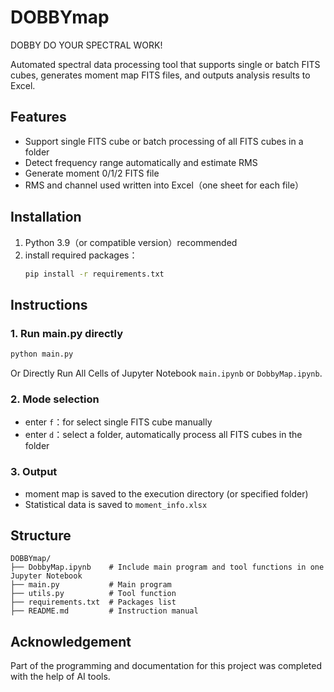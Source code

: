 # DOBBYmap

DOBBY DO YOUR SPECTRAL WORK!

Automated spectral data processing tool that supports single or batch FITS cubes, generates moment map FITS files, and outputs analysis results to Excel.

## Features 
- Support single FITS cube or batch processing of all FITS cubes in a folder
- Detect frequency range automatically and estimate RMS
- Generate moment 0/1/2 FITS file
- RMS and channel used written into Excel（one sheet for each file）

## Installation

1. Python 3.9（or compatible version）recommended
2. install required packages：
   ```bash
   pip install -r requirements.txt
   ```

## Instructions

### 1. Run main.py directly
```bash
python main.py
```
Or Directly Run All Cells of Jupyter Notebook `main.ipynb` or `DobbyMap.ipynb`. 

### 2. Mode selection
- enter `f`：for select single FITS cube manually
- enter `d`：select a folder, automatically process all FITS cubes in the folder

### 3. Output
- moment map is saved to the execution directory (or specified folder)
- Statistical data is saved to `moment_info.xlsx`

## Structure

```
DOBBYmap/
├── DobbyMap.ipynb    # Include main program and tool functions in one Jupyter Notebook
├── main.py           # Main program
├── utils.py          # Tool function
├── requirements.txt  # Packages list
├── README.md         # Instruction manual
```

## Acknowledgement

Part of the programming and documentation for this project was completed with the help of AI tools.